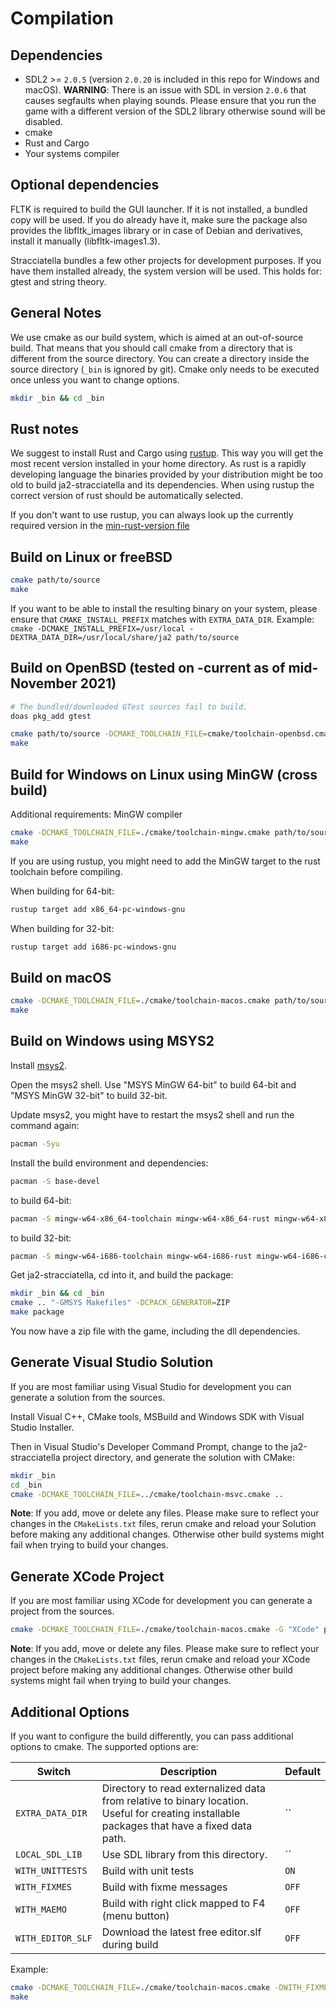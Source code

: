 # Compilation

## Dependencies

- SDL2 >= `2.0.5` (version `2.0.20` is included in this repo for Windows and macOS).
  __WARNING__: There is an issue with SDL in version `2.0.6` that causes segfaults when playing sounds.
  Please ensure that you run the game with a different version of the SDL2 library otherwise sound will be
  disabled.
- cmake
- Rust and Cargo
- Your systems compiler

## Optional dependencies

FLTK is required to build the GUI launcher. If it is not installed, a bundled copy will be used.
If you do already have it, make sure the package also provides the libfltk_images library or in
case of Debian and derivatives, install it manually (libfltk-images1.3).

Stracciatella bundles a few other projects for development purposes. If you have them installed already,
the system version will be used. This holds for: gtest and string theory.

## General Notes

We use cmake as our build system, which is aimed at an out-of-source build. That means that you should call
cmake from a directory that is different from the source directory. You can create a directory inside the source
directory (`_bin` is ignored by git). Cmake only needs to be executed once unless you want to change options.

```sh
mkdir _bin && cd _bin
```

## Rust notes

We suggest to install Rust and Cargo using [rustup](http://rustup.rs/). This way you will get the most recent version
installed in your home directory. As rust is a rapidly developing language the binaries provided by your distribution
might be too old to build ja2-stracciatella and its dependencies. When using rustup the correct version of rust should
be automatically selected.

If you don't want to use rustup, you can always look up the currently required version in the
[min-rust-version file](https://github.com/ja2-stracciatella/ja2-stracciatella/blob/master/min-rust-version)

## Build on Linux or freeBSD

```sh
cmake path/to/source
make
```

If you want to be able to install the resulting binary on your system, please ensure that `CMAKE_INSTALL_PREFIX` matches
with `EXTRA_DATA_DIR`. Example: `cmake -DCMAKE_INSTALL_PREFIX=/usr/local -DEXTRA_DATA_DIR=/usr/local/share/ja2 path/to/source`

## Build on OpenBSD (tested on -current as of mid-November 2021)

```sh
# The bundled/downloaded GTest sources fail to build.
doas pkg_add gtest

cmake path/to/source -DCMAKE_TOOLCHAIN_FILE=cmake/toolchain-openbsd.cmake
make
```

## Build for Windows on Linux using MinGW (cross build)

Additional requirements: MinGW compiler

```sh
cmake -DCMAKE_TOOLCHAIN_FILE=./cmake/toolchain-mingw.cmake path/to/source
make
```

If you are using rustup, you might need to add the MinGW target to the rust toolchain before compiling.

When building for 64-bit:

```sh
rustup target add x86_64-pc-windows-gnu
```

When building for 32-bit:

```sh
rustup target add i686-pc-windows-gnu
```

## Build on macOS

```sh
cmake -DCMAKE_TOOLCHAIN_FILE=./cmake/toolchain-macos.cmake path/to/source
make
```

## Build on Windows using MSYS2

Install [msys2](https://www.msys2.org/).

Open the msys2 shell.
Use "MSYS MinGW 64-bit" to build 64-bit and "MSYS MinGW 32-bit" to build 32-bit.

Update msys2, you might have to restart the msys2 shell and run the command again:

```sh
pacman -Syu
```

Install the build environment and dependencies:

```sh
pacman -S base-devel
```

to build 64-bit:

```sh
pacman -S mingw-w64-x86_64-toolchain mingw-w64-x86_64-rust mingw-w64-x86_64-cmake mingw-w64-x86_64-SDL2 mingw-w64-x86_64-fltk
```

to build 32-bit:

```sh
pacman -S mingw-w64-i686-toolchain mingw-w64-i686-rust mingw-w64-i686-cmake mingw-w64-i686-SDL2 mingw-w64-i686-fltk
```

Get ja2-stracciatella, cd into it, and build the package:

```sh
mkdir _bin && cd _bin
cmake .. "-GMSYS Makefiles" -DCPACK_GENERATOR=ZIP
make package
```

You now have a zip file with the game, including the dll dependencies.

## Generate Visual Studio Solution

If you are most familiar using Visual Studio for development you can generate a solution from the sources.

Install Visual C++, CMake tools, MSBuild and Windows SDK with Visual Studio Installer.

Then in Visual Studio's Developer Command Prompt, change to the ja2-stracciatella project directory, and generate the solution with CMake:

```sh
mkdir _bin
cd _bin
cmake -DCMAKE_TOOLCHAIN_FILE=../cmake/toolchain-msvc.cmake ..
```

__Note__: If you add, move or delete any files. Please make sure to reflect your changes in the `CMakeLists.txt` files,
rerun cmake and reload your Solution before making any additional changes. Otherwise other build systems might fail
 when trying to build your changes.

## Generate XCode Project

If you are most familiar using XCode for development you can generate a project from the sources.

```sh
cmake -DCMAKE_TOOLCHAIN_FILE=./cmake/toolchain-macos.cmake -G "XCode" path/to/source
```

__Note__: If you add, move or delete any files. Please make sure to reflect your changes in the `CMakeLists.txt` files,
rerun cmake and reload your XCode project before making any additional changes. Otherwise other build systems might fail
 when trying to build your changes.

## Additional Options

If you want to configure the build differently, you can pass additional options to
cmake. The supported options are:

| Switch        | Description           | Default  |
| ------------- |-------------| -----|
| `EXTRA_DATA_DIR` | Directory to read externalized data from relative to binary location. Useful for creating installable packages that have a fixed data path. | `` |
| `LOCAL_SDL_LIB` | Use SDL library from this directory. | `` |
| `WITH_UNITTESTS` | Build with unit tests | `ON` |
| `WITH_FIXMES` | Build with fixme messages | `OFF` |
| `WITH_MAEMO` | Build with right click mapped to F4 (menu button) | `OFF` |
| `WITH_EDITOR_SLF` | Download the latest free editor.slf during build | `OFF` |

Example:

```sh
cmake -DCMAKE_TOOLCHAIN_FILE=./cmake/toolchain-macos.cmake -DWITH_FIXMES=ON path/to/source
make
```

